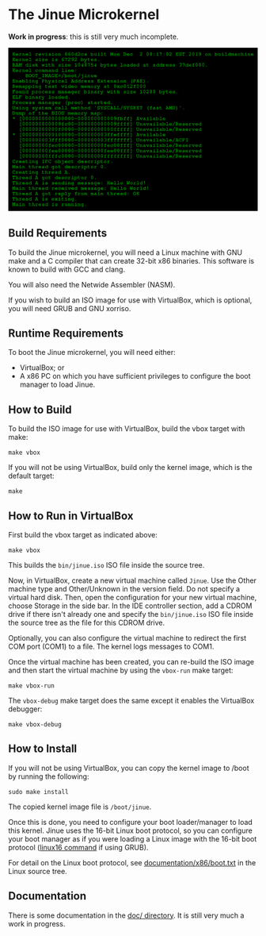 # The Jinue Microkernel #

**Work in progress**: this is still very much incomplete.

![Screenshot](https://raw.githubusercontent.com/phaubertin/jinue/master/doc/screenshot.png)

Build Requirements
------------------

To build the Jinue microkernel, you will need a Linux machine with GNU make and
a C compiler that can create 32-bit x86 binaries. This software is known to
build with GCC and clang.

You will also need the Netwide Assembler (NASM).

If you wish to build an ISO image for use with VirtualBox, which is optional,
you will need GRUB and GNU xorriso.

Runtime Requirements
--------------------

To boot the Jinue microkernel, you will need either:
* VirtualBox; or
* A x86 PC on which you have sufficient privileges to configure the boot manager
to load Jinue.

How to Build
------------

To build the ISO image for use with VirtualBox, build the vbox target with make:
```
make vbox
```
If you will not be using VirtualBox, build only the kernel image, which is the
default target:
```
make
```

How to Run in VirtualBox
------------------------
First build the vbox target as indicated above:
```
make vbox
```
This builds the `bin/jinue.iso` ISO file inside the source tree.

Now, in VirtualBox, create a new virtual machine called `Jinue`. Use the Other
machine type and Other/Unknown in the version field. Do not specify a virtual
hard disk. Then, open the configuration for your new virtual machine, choose
Storage in the side bar. In the IDE controller section, add a CDROM drive if
there isn't already one and specify the `bin/jinue.iso` ISO file inside the
source tree as the file for this CDROM drive.

Optionally, you can also configure the virtual machine to redirect the first
COM port (COM1) to a file. The kernel logs messages to COM1.

Once the virtual machine has been created, you can re-build the ISO image and
then start the virtual machine by using the `vbox-run` make target:
```
make vbox-run
```
The `vbox-debug` make target does the same except it enables the VirtualBox
debugger:
```
make vbox-debug
```

How to Install
--------------

If you will not be using VirtualBox, you can copy the kernel image to /boot by
running the following:
```
sudo make install
```
The copied kernel image file is `/boot/jinue`.

Once this is done, you need to configure your boot loader/manager to load this
kernel. Jinue uses the 16-bit Linux boot protocol, so you can configure your
boot manager as if you were loading a Linux image with the 16-bit boot protocol
([linux16 command](https://github.com/phaubertin/jinue/blob/main/boot/grub.cfg#L29)
if using GRUB).

For detail on the Linux boot protocol, see
[documentation/x86/boot.txt](https://www.kernel.org/doc/Documentation/x86/boot.txt)
in the Linux source tree.

Documentation
-------------

There is some documentation in the [doc/ directory](doc/README.md). It is still
very much a work in progress.
